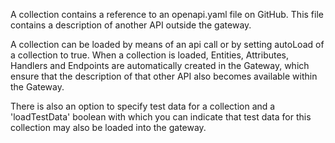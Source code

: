 A collection contains a reference to an openapi.yaml file on GitHub.
This file contains a description of another API outside the gateway.

A collection can be loaded by means of an api call or by setting autoLoad of a collection to true.
When a collection is loaded, Entities, Attributes, Handlers and Endpoints are automatically created in the Gateway, which ensure that the description of that other API also becomes available within the Gateway.

There is also an option to specify test data for a collection and a 'loadTestData' boolean with which you can indicate that test data for this collection may also be loaded into the gateway.
